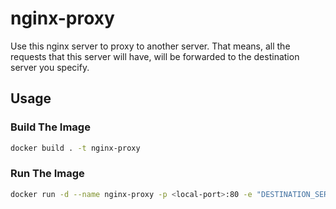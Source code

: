 # nginx-proxy

Use this nginx server to proxy to another server.
That means, all the requests that this server will have, will be forwarded to the destination server you specify.

## Usage

### Build The Image

```sh
docker build . -t nginx-proxy
```

### Run The Image

```sh
docker run -d --name nginx-proxy -p <local-port>:80 -e "DESTINATION_SERVER=http://<destination-host>:<destination-port>" nginx-proxy:latest
```
